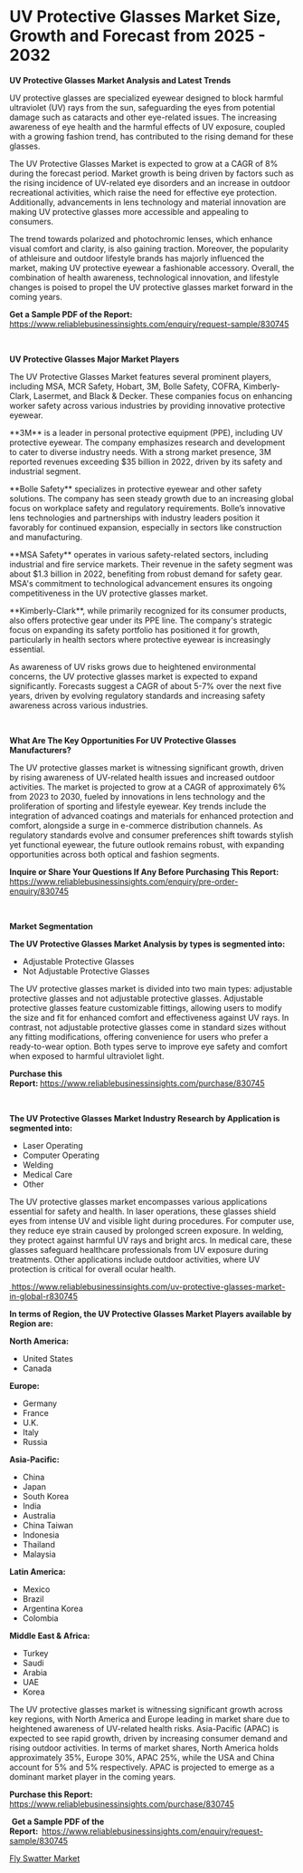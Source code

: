 <p><h1>UV Protective Glasses Market Size, Growth and Forecast from 2025 - 2032</h1></p><p><strong>UV Protective Glasses Market Analysis and Latest Trends</strong></p>
<p><p>UV protective glasses are specialized eyewear designed to block harmful ultraviolet (UV) rays from the sun, safeguarding the eyes from potential damage such as cataracts and other eye-related issues. The increasing awareness of eye health and the harmful effects of UV exposure, coupled with a growing fashion trend, has contributed to the rising demand for these glasses. </p><p>The UV Protective Glasses Market is expected to grow at a CAGR of 8% during the forecast period. Market growth is being driven by factors such as the rising incidence of UV-related eye disorders and an increase in outdoor recreational activities, which raise the need for effective eye protection. Additionally, advancements in lens technology and material innovation are making UV protective glasses more accessible and appealing to consumers. </p><p>The trend towards polarized and photochromic lenses, which enhance visual comfort and clarity, is also gaining traction. Moreover, the popularity of athleisure and outdoor lifestyle brands has majorly influenced the market, making UV protective eyewear a fashionable accessory. Overall, the combination of health awareness, technological innovation, and lifestyle changes is poised to propel the UV protective glasses market forward in the coming years.</p></p>
<p><strong>Get a Sample PDF of the Report:&nbsp;</strong> <a href="https://www.reliablebusinessinsights.com/enquiry/request-sample/830745?utm_campaign=3003&utm_medium=2&utm_source=Github&utm_content=ia&utm_term=04042025&utm_id=uv-protective-glasses">https://www.reliablebusinessinsights.com/enquiry/request-sample/830745</a></p>
<p>&nbsp;</p>
<p><strong>UV Protective Glasses Major Market Players</strong></p>
<p><p>The UV Protective Glasses Market features several prominent players, including MSA, MCR Safety, Hobart, 3M, Bolle Safety, COFRA, Kimberly-Clark, Lasermet, and Black & Decker. These companies focus on enhancing worker safety across various industries by providing innovative protective eyewear.</p><p>**3M** is a leader in personal protective equipment (PPE), including UV protective eyewear. The company emphasizes research and development to cater to diverse industry needs. With a strong market presence, 3M reported revenues exceeding $35 billion in 2022, driven by its safety and industrial segment.</p><p>**Bolle Safety** specializes in protective eyewear and other safety solutions. The company has seen steady growth due to an increasing global focus on workplace safety and regulatory requirements. Bolle’s innovative lens technologies and partnerships with industry leaders position it favorably for continued expansion, especially in sectors like construction and manufacturing.</p><p>**MSA Safety** operates in various safety-related sectors, including industrial and fire service markets. Their revenue in the safety segment was about $1.3 billion in 2022, benefiting from robust demand for safety gear. MSA's commitment to technological advancement ensures its ongoing competitiveness in the UV protective glasses market.</p><p>**Kimberly-Clark**, while primarily recognized for its consumer products, also offers protective gear under its PPE line. The company's strategic focus on expanding its safety portfolio has positioned it for growth, particularly in health sectors where protective eyewear is increasingly essential.</p><p>As awareness of UV risks grows due to heightened environmental concerns, the UV protective glasses market is expected to expand significantly. Forecasts suggest a CAGR of about 5-7% over the next five years, driven by evolving regulatory standards and increasing safety awareness across various industries.</p></p>
<p>&nbsp;</p>
<p><strong>What Are The Key Opportunities For UV Protective Glasses Manufacturers?</strong></p>
<p><p>The UV protective glasses market is witnessing significant growth, driven by rising awareness of UV-related health issues and increased outdoor activities. The market is projected to grow at a CAGR of approximately 6% from 2023 to 2030, fueled by innovations in lens technology and the proliferation of sporting and lifestyle eyewear. Key trends include the integration of advanced coatings and materials for enhanced protection and comfort, alongside a surge in e-commerce distribution channels. As regulatory standards evolve and consumer preferences shift towards stylish yet functional eyewear, the future outlook remains robust, with expanding opportunities across both optical and fashion segments.</p></p>
<p><strong>Inquire or Share Your Questions If Any Before Purchasing This Report:</strong> <a href="https://www.reliablebusinessinsights.com/enquiry/pre-order-enquiry/830745?utm_campaign=3003&utm_medium=2&utm_source=Github&utm_content=ia&utm_term=04042025&utm_id=uv-protective-glasses">https://www.reliablebusinessinsights.com/enquiry/pre-order-enquiry/830745</a></p>
<p>&nbsp;</p>
<p><strong>Market Segmentation</strong></p>
<p><strong>The UV Protective Glasses Market Analysis by types is segmented into:</strong></p>
<p><ul><li>Adjustable Protective Glasses</li><li>Not Adjustable Protective Glasses</li></ul></p>
<p><p>The UV protective glasses market is divided into two main types: adjustable protective glasses and not adjustable protective glasses. Adjustable protective glasses feature customizable fittings, allowing users to modify the size and fit for enhanced comfort and effectiveness against UV rays. In contrast, not adjustable protective glasses come in standard sizes without any fitting modifications, offering convenience for users who prefer a ready-to-wear option. Both types serve to improve eye safety and comfort when exposed to harmful ultraviolet light.</p></p>
<p><strong>Purchase this Report:&nbsp;</strong><a href="https://www.reliablebusinessinsights.com/purchase/830745?utm_campaign=3003&utm_medium=2&utm_source=Github&utm_content=ia&utm_term=04042025&utm_id=uv-protective-glasses">https://www.reliablebusinessinsights.com/purchase/830745</a></p>
<p>&nbsp;</p>
<p><strong>The UV Protective Glasses Market Industry Research by Application is segmented into:</strong></p>
<p><ul><li>Laser Operating</li><li>Computer Operating</li><li>Welding</li><li>Medical Care</li><li>Other</li></ul></p>
<p><p>The UV protective glasses market encompasses various applications essential for safety and health. In laser operations, these glasses shield eyes from intense UV and visible light during procedures. For computer use, they reduce eye strain caused by prolonged screen exposure. In welding, they protect against harmful UV rays and bright arcs. In medical care, these glasses safeguard healthcare professionals from UV exposure during treatments. Other applications include outdoor activities, where UV protection is critical for overall ocular health.</p></p>
<p><a href="https://www.reliablebusinessinsights.com/uv-protective-glasses-market-in-global-r830745?utm_campaign=3003&utm_medium=2&utm_source=Github&utm_content=ia&utm_term=04042025&utm_id=uv-protective-glasses">&nbsp;https://www.reliablebusinessinsights.com/uv-protective-glasses-market-in-global-r830745</a></p>
<p><strong>In terms of Region, the UV Protective Glasses Market Players available by Region are:</strong></p>
<p>
    <p> <strong> North America: </strong>
        <ul>
            <li>United States</li>
            <li>Canada</li>
        </ul>
        </p> 
    <p> <strong> Europe: </strong>
        <ul>
            <li>Germany</li>
            <li>France</li>
            <li>U.K.</li>
            <li>Italy</li>
            <li>Russia</li>
        </ul>
        </p> 
    <p> <strong> Asia-Pacific: </strong>
        <ul>
            <li>China</li>
            <li>Japan</li>
            <li>South Korea</li>
            <li>India</li>
            <li>Australia</li>
            <li>China Taiwan</li>
            <li>Indonesia</li>
            <li>Thailand</li>
            <li>Malaysia</li>
        </ul>
        </p> 
    <p> <strong> Latin America: </strong>
        <ul>
            <li>Mexico</li>
            <li>Brazil</li>
            <li>Argentina Korea</li>
            <li>Colombia</li>
        </ul>
        </p> 
    <p> <strong> Middle East & Africa: </strong>
        <ul>
            <li>Turkey</li>
            <li>Saudi</li>
            <li>Arabia</li>
            <li>UAE</li>
            <li>Korea</li>
        </ul>
    </p>
    </p>
<p><p>The UV protective glasses market is witnessing significant growth across key regions, with North America and Europe leading in market share due to heightened awareness of UV-related health risks. Asia-Pacific (APAC) is expected to see rapid growth, driven by increasing consumer demand and rising outdoor activities. In terms of market shares, North America holds approximately 35%, Europe 30%, APAC 25%, while the USA and China account for 5% and 5% respectively. APAC is projected to emerge as a dominant market player in the coming years.</p></p>
<p><strong>Purchase this Report: </strong><a href="https://www.reliablebusinessinsights.com/purchase/830745?utm_campaign=3003&utm_medium=2&utm_source=Github&utm_content=ia&utm_term=04042025&utm_id=uv-protective-glasses">https://www.reliablebusinessinsights.com/purchase/830745</a></p>
<p>&nbsp;<strong>Get a Sample PDF of the Report:&nbsp;&nbsp;</strong><a href="https://www.reliablebusinessinsights.com/enquiry/request-sample/830745?utm_campaign=3003&utm_medium=2&utm_source=Github&utm_content=ia&utm_term=04042025&utm_id=uv-protective-glasses">https://www.reliablebusinessinsights.com/enquiry/request-sample/830745</a></p>
<p><strong></strong></p>
<p><p><a href="https://github.com/popupioo/Market-Research-Report-List-1/blob/main/fly-swatter-market.md?utm_campaign=3003&utm_medium=2&utm_source=Github&utm_content=ia&utm_term=04042025&utm_id=uv-protective-glasses">Fly Swatter Market</a></p></p>